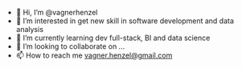 - 👋 Hi, I’m @vagnerhenzel
- 👀 I’m interested in get new skill in software development and data analysis
- 🌱 I’m currently learning dev full-stack, BI and data science
- 💞️ I’m looking to collaborate on ...
- 📫 How to reach me vagner.henzel@gmail.com

<!---
vagnerhenzel/vagnerhenzel is a ✨ special ✨ repository because its `README.md` (this file) appears on your GitHub profile.
You can click the Preview link to take a look at your changes.
--->
